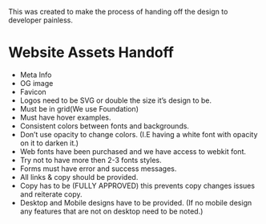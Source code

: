 This was created to make the process of handing off the design to developer painless.

# Website Assets Handoff
- Meta Info
- OG image
- Favicon
- Logos need to be SVG or double the size it’s design to be.
- Must be in grid(We use Foundation)
- Must have hover examples.
- Consistent colors between fonts and backgrounds.
- Don’t use opacity to change colors. (I.E having a white font with opacity on it to darken it.)
- Web fonts have been purchased and we have access to webkit font.
- Try not to have more then 2-3 fonts styles.
- Forms must have error and success messages.
- All links & copy should be provided.
- Copy has to be (FULLY APPROVED) this prevents copy changes issues and reiterate copy.
- Desktop and Mobile designs have to be provided. (If no mobile design any features that are not on desktop need to be noted.)
